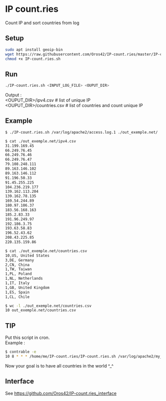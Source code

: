 # IP count.ries
Count IP and sort countries from log

Setup
-----

```bash
sudo apt install geoip-bin
wget https://raw.githubusercontent.com/Oros42/IP-count.ries/master/IP-count.ries.sh -O IP-count.ries.sh
chmod +x IP-count.ries.sh
```

Run
---

```bash
./IP-count.ries.sh <INPUT_LOG_FILE> <OUPUT_DIR>
```
  
Output :  
<OUPUT_DIR>/ipv4.csv # list of unique IP  
<OUPUT_DIR>/countries.csv # list of countries and count unique IP  
  
Example
-------
```bash
$ ./IP-count.ries.sh /var/log/apache2/access.log.1 ./out_exemple.net/
```
```bash
$ cat ./out_exemple.net/ipv4.csv
31.199.169.45
66.249.76.45
66.249.76.46
66.249.76.47
79.108.248.111
89.163.146.102
89.163.146.112
91.196.50.33
91.45.255.225
104.236.219.177
139.162.113.204
139.162.78.135
169.54.244.89
180.97.106.37
183.56.168.163
185.2.83.33
191.96.249.97
192.186.3.75
193.63.58.83
196.52.43.62
208.43.225.85
220.135.159.86
```
```bash
$ cat ./out_exemple.net/countries.csv
10,US, United States
3,DE, Germany
2,CN, China
1,TW, Taiwan
1,PL, Poland
1,NL, Netherlands
1,IT, Italy
1,GB, United Kingdom
1,ES, Spain
1,CL, Chile
```
```bash
$ wc -l ./out_exemple.net/countries.csv
10 out_exemple.net/countries.csv
```
  
TIP
---
Put this script in cron.  
Example :  
```bash
$ contrable -e
10 8 * * * /home/me/IP-count.ries/IP-count.ries.sh /var/log/apache2/my_website.log.1 /home/me/IP-count.ries/my_website/
```
Now your goal is to have all countries in the world ^_^  

Interface
---------
See https://github.com/Oros42/IP-count.ries_interface
